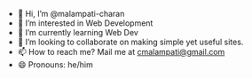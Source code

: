 - 👋 Hi, I’m @malampati-charan
- 👀 I’m interested in Web Development
- 🌱 I’m currently learning Web Dev
- 💞️ I’m looking to collaborate on making simple yet useful sites.
- 📫 How to reach me? Mail me at cmalampati@gmail.com
- 😄 Pronouns: he/him
  

<!---
charan-lee/charan-lee is a ✨ special ✨ repository because its `README.md` (this file) appears on your GitHub profile.
You can click the Preview link to take a look at your changes.
--->

